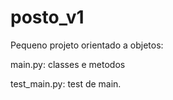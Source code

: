 # posto_v1

Pequeno projeto orientado a objetos:

main.py: classes e metodos

test_main.py: test de main. 
